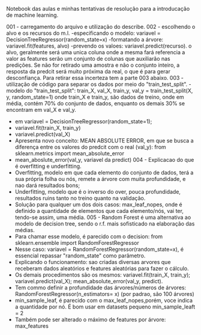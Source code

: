 Notebook das aulas e minhas tentativas de resolução para a introducação de machine learning.

001 - carregamento do arquivo e utilização do describe.
002 - escolhendo o alvo e os recursos do m.l.
-especificando o modelo: variavel = DecisionTreeRegressor(random_state=x)
-formatando a árvore: variavel.fit(features, alvo)
-prevendo os valoes: variavel.predict(recurso).
o alvo, geralmente será uma unica coluna onde a mesma fará referencia a valor
as features serão um conjunto de colunas que auxiliarão nas predições.
Se não for retirado uma amostra e não o conjunto inteiro, a resposta da predcit será muito próxima da real, o que é para gerar desconfiança.
Para retirar essa incerteza tem a parte 003 abaixo.
003 - utilização de código para separar os dados por meio do "train_test_split".
-modelo do "train_test_split": train_X, val_X, train_y, val_y = train_test_split(X, y, random_state=1)
onde train_X e train_y, são dados de treino, onde em média, contém 70% do conjunto de dados, enquanto os demais 30% se encontram em val_X e val_y.
- em variavel = DecisionTreeRegressor(random_state=1);
- variavel.fit(train_X, train_y)
- variavel.predict(val_X)
- Apresenta novo conceito:  MEAN ABSOLUTE ERROR, em que se busca a diferença entre os valores do predcit com o real (val_y): from sklearn.metrics import mean_absolute_error
- mean_aboslute_error(val_y, variavel da predict)
004 - Explicacao do que é overfitting e underfitting.
- Overfitting, modelo em que cada elemento do conjunto de dados, terá a sua própria folha ou nós, remete a árvore com muita profundidade, e nao dará resultados bons;
- Underfitting, modelo que é o inverso do over, pouca profundidade, resultados ruins tanto no treino quanto na validação.
- Solução para qualquer um dos dois casos: max_leaf_nopes, onde é definido a quantidade de elementos que cada elemento/nós, vai ter, tendo-se assim, uma média.
005 - Random Forest é uma alternativa ao modelo de decision tree, sendo o r.f. mais sofisticado na elaboração das médias.
- Para chamar esse modelo, é parecido com o decision: from sklearn.ensemble import RandomForestRegressor
- Nesse caso: variavel = RandomForestRegressor(random_state=x), é essencial repassar "random_state" como parâmetro.
- Explicando o funcionamento: sao criadas diversas arvores que receberam dados aleatórios e features aleatórias para fazer o cálculo.
- Os demais procedimentos são os mesmos: variavel.fit(train_X, train_y); variavel.predict(val_X); mean_absolute_error(val_y, predict).
- Tem commo definir a profundidade das árvores/números de árvores: RandomForestRegressor(n_estimators= x) (por padrao, são 100 árvores)
- min_sample_leaf, é parecido com o max_leaf_nopes,porém, voce indica a quantidade por nó. É bom usar em datasets pequeno min_sample_leaft = 2
- Também pode ser alterado o máximo de features por árvore: max_features
